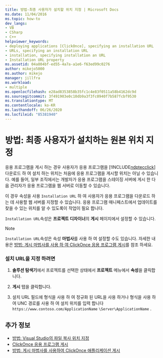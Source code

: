 ```yaml
---
title: 방법-최종 사용자가 설치할 위치 지정 | Microsoft Docs
ms.date: 11/04/2016
ms.topic: how-to
dev_langs:
- VB
- CSharp
- C++
helpviewer_keywords:
- deploying applications [ClickOnce], specifying an installation URL
- URLs, specifying an installation URL
- installation, specifying installation an URL
- Installation URL property
ms.assetid: 04a804bf-ed55-4a7a-a1e6-f63ed99c0276
author: mikejo5000
ms.author: mikejo
manager: jillfra
ms.workload:
- multiple
ms.openlocfilehash: e28ad8353858b35fc1c4e83f0511a58b4162dc9d
ms.sourcegitcommit: 3f491903e0c10db9a3f3fc0940f7b587fcbf9530
ms.translationtype: MT
ms.contentlocale: ko-KR
ms.lasthandoff: 06/26/2020
ms.locfileid: "85381940"
---
```

# <a name="how-to-specify-the-location-where-end-users-will-install-from"></a>방법: 최종 사용자가 설치하는 원본 위치 지정
응용 프로그램을 게시 하는 경우 사용자가 응용 프로그램을 [!INCLUDE[ndptecclick](../deployment/includes/ndptecclick_md.md)] 다운로드 하 여 설치 하는 위치는 처음에 응용 프로그램을 게시할 위치는 아닐 수 있습니다. 예를 들어, 일부 조직에서는 개발자가 응용 프로그램을 스테이징 서버에 게시 한 다음 관리자가 응용 프로그램을 웹 서버로 이동할 수 있습니다.

이 경우 속성을 사용 `Installation URL` 하 여 사용자가 응용 프로그램을 다운로드 하는 데 사용할 웹 서버를 지정할 수 있습니다. 응용 프로그램 매니페스트에서 업데이트를 찾을 수 있는 위치를 알 수 있도록이 작업이 필요 합니다.

`Installation URL`속성은 **프로젝트 디자이너**의 **게시** 페이지에서 설정할 수 있습니다.

> [!NOTE]
> `Installation URL`속성은 속성 **마법사**를 사용 하 여 설정할 수도 있습니다. 자세한 내용은 [방법: 게시 마법사를 사용 하 여 ClickOnce 응용 프로그램 게시](../deployment/how-to-publish-a-clickonce-application-using-the-publish-wizard.md)를 참조 하세요.

### <a name="to-specify-an-installation-url"></a>설치 URL을 지정 하려면

1. **솔루션 탐색기**에서 프로젝트를 선택한 상태에서 **프로젝트** 메뉴에서 **속성**을 클릭합니다.

2. **게시** 탭을 클릭합니다.

3. 설치 URL 필드에 형식을 사용 하 여 정규화 된 URL을 사용 하거나 형식을 사용 하 여 UNC 경로를 사용 하 여 설치 위치를 입력 합니다 `https://www.contoso.com/ApplicationName` `\Server\ApplicationName` .

## <a name="see-also"></a>추가 정보
- [방법: Visual Studio의 파일 복사 위치 지정](../deployment/how-to-specify-where-visual-studio-copies-the-files.md)
- [ClickOnce 응용 프로그램 게시](../deployment/publishing-clickonce-applications.md)
- [방법: 게시 마법사를 사용하여 ClickOnce 애플리케이션 게시](../deployment/how-to-publish-a-clickonce-application-using-the-publish-wizard.md)